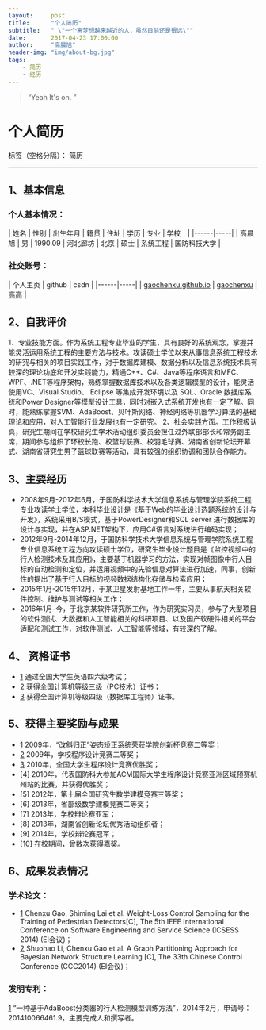 ```yaml
---
layout:     post
title:      "个人简历"
subtitle:   " \"一个离梦想越来越近的人，虽然目前还是很远\""
date:       2017-04-23 17:00:00
author:     "高晨旭"
header-img: "img/about-bg.jpg"
tags:
    - 简历
    - 经历
---
```


> “Yeah It's on. ”

# 个人简历

标签（空格分隔）： 简历

---


## 1、基本信息
### 个人基本情况：
| 姓名 | 性别 | 出生年月 | 籍贯 | 住址 | 学历 | 专业 |  学校　|
|------|-----|
| 高晨旭 | 男 | 1990.09 | 河北廊坊 | 北京 | 硕士 | 系统工程 | 国防科技大学 |

### 社交账号：
| 个人主页 | github | csdn |
|------|-----|
| [gaochenxu.github.io][1] | [gaochenxu][2] | [高高][3] | 

## 2、自我评价
1、专业技能方面。作为系统工程专业毕业的学生，具有良好的系统观念，掌握并能灵活运用系统工程的主要方法与技术。攻读硕士学位以来从事信息系统工程技术的研究与相关的项目实践工作，对于数据库建模、数据分析以及信息系统技术具有较深的理论功底和开发实践能力，精通C++、C#、Java等程序语言和MFC、WPF、.NET等程序架构，熟练掌握数据库技术以及各类逻辑模型的设计，能灵活使用VC、Visual Studio、 Eclipse 等集成开发环境以及 SQL、Oracle 数据库系统和Power Designer等模型设计工具，同时对嵌入式系统开发也有一定了解。同时，能熟练掌握SVM、AdaBoost、贝叶斯网络、神经网络等机器学习算法的基础理论和应用，对人工智能行业发展也有一定研究。
2、社会实践方面。工作积极认真，研究生期间在学校研究生学术活动组织委员会担任过外联部部长和常务副主席，期间参与组织了环校长跑、校篮球联赛、校羽毛球赛、湖南省创新论坛开幕式、湖南省研究生男子篮球联赛等活动，具有较强的组织协调和团队合作能力。

## 3、主要经历
- 2008年9月-2012年6月，于国防科学技术大学信息系统与管理学院系统工程专业攻读学士学位，本科毕业设计是《基于Web的毕业设计选题系统的设计与开发》，系统采用B/S模式，基于PowerDesigner和SQL server 进行数据库的设计与实现，并在ASP.NET架构下，应用C#语言对系统进行编码实现；
- 2012年9月-2014年12月，于国防科学技术大学信息系统与管理学院系统工程专业信息系统工程方向攻读硕士学位，研究生毕业设计题目是《监控视频中的行人检测技术及其应用》，主要基于机器学习的方法，实现对帧图像中行人目标的自动检测和定位，并运用视频中的先验信息对算法进行加速，同事，创新性的提出了基于行人目标的视频数据结构化存储与检索应用；
- 2015年1月-2015年12月，于某卫星发射基地工作一年，主要从事航天相关软件控制、维护与测试等相关工作；
- 2016年1月-今，于北京某软件研究所工作，作为研究实习员，参与了大型项目的软件测试、大数据和人工智能相关的科研项目、以及国产软硬件相关的平台适配和测试工作，对软件测试、人工智能等领域，有较深的了解。

## 4、 资格证书

- [1] 通过全国大学生英语四六级考试；
- [2] 获得全国计算机等级三级（PC技术）证书；
- [3] 获得全国计算机等级四级（数据库工程师）证书。

## 5、获得主要奖励与成果
- [1] 2009年，“改斜归正”姿态矫正系统荣获学院创新杯竞赛二等奖；
- [2] 2009年，学校程序设计竞赛二等奖；
- [3] 2010年，全国大学生程序设计竞赛优胜奖；
- [4] 2010年，代表国防科大参加ACM国际大学生程序设计竞赛亚洲区域预赛杭州站的比赛，并获得优胜奖；
- [5] 2012年，第十届全国研究生数学建模竞赛三等奖；
- [6] 2013年，省部级数学建模竞赛二等奖；
- [7] 2013年，学校辩论赛亚军；
- [8] 2013年，湖南省创新论坛优秀活动组织者；
- [9] 2014年，学校辩论赛冠军；
- [10] 在校期间，曾数次获得嘉奖。

## 6、成果发表情况
### 学术论文：
- [1] Chenxu Gao, Shiming Lai et al. Weight-Loss Control Sampling for the Training of Pedestrian Detectors[C], The 5th IEEE International Conference on Software Engineering and Service Science (ICSESS 2014) (EI会议)；
- [2] Shuohao Li, Chenxu Gao et al. A Graph Partitioning Approach for Bayesian Network Structure Learning [C], The 33th Chinese Control Conference (CCC2014) (EI会议)；

### 发明专利：
[1] “一种基于AdaBoost分类器的行人检测模型训练方法”，2014年2月，申请号：201410066461.9，主要完成人和撰写者。


  [1]: gaochenxu.github.io
  [2]: https://github.com/gaochenxu
  [3]: http://blog.csdn.net/csvdvg


